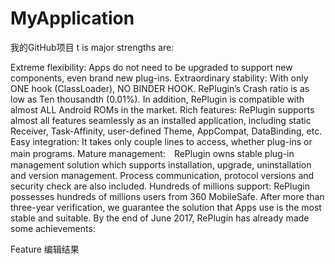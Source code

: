 # MyApplication
我的GitHub项目
t is major strengths are:

Extreme flexibility: Apps do not need to be upgraded to support new components, even brand new plug-ins.
Extraordinary stability: With only ONE hook (ClassLoader), NO BINDER HOOK. RePlugin’s Crash ratio is as low as Ten thousandth (0.01%). In addition, RePlugin is compatible with almost ALL Android ROMs in the market.
Rich features: RePlugin supports almost all features seamlessly as an installed application, including static Receiver, Task-Affinity, user-defined Theme, AppCompat, DataBinding, etc.
Easy integration: It takes only couple lines to access, whether plug-ins or main programs.
Mature management:　RePlugin owns stable plug-in management solution which supports installation, upgrade, uninstallation and version management. Process communication, protocol versions and security check are also included.
Hundreds of millions support: RePlugin possesses hundreds of millions users from 360 MobileSafe. After more than three-year verification, we guarantee the solution that Apps use is the most stable and suitable.
By the end of June 2017, RePlugin has already made some achievements:

Feature
编辑结果
